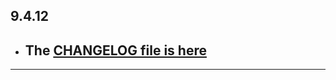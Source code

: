 ## 9.4.12

- ## The [CHANGELOG file is here](https://flutter-sound.canardoux.xyz/changelog.html)

-----------------------------------------------------------------------------------------------------------------------------------
